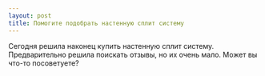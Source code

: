 ```yaml
---
layout: post 
title: Помогите подобрать настенную сплит систему 
--- 
```

Сегодня решила наконец купить настенную сплит систему. Предварительно решила поискать отзывы, но их очень мало. Может вы что-то посоветуете?